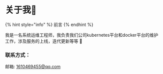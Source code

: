 # 关于我👀

{% hint style="info" %}
前言
{% endhint %}

我是一名系统运维工程师，我负责我们公司kubernetes平台和docker平台的维护工作，涉及服务的上线，迭代更新等等 🥂 

### 联系方式：

邮箱: 1610469455@qq.com



